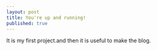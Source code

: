 ```yaml
---
layout: post
title: You're up and running!
published: true
---
```

It is my first project.and then it is useful to make the blog.